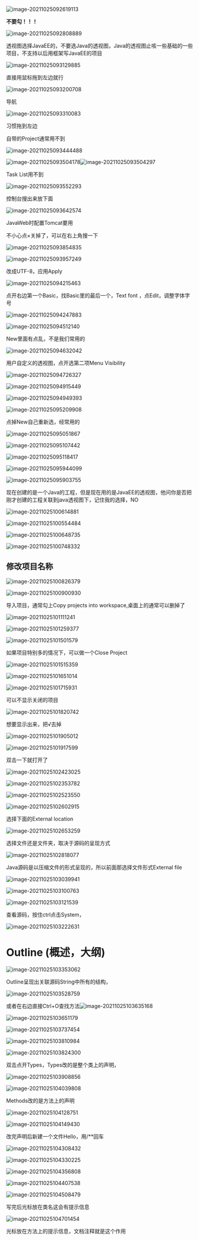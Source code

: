![image-20211025092619113](https://raw.githubusercontent.com/EXsYang/PicGo-images-hosting/main/images/image-20211025092619113.png)

**不要勾！！！**

![image-20211025092808889](https://raw.githubusercontent.com/EXsYang/PicGo-images-hosting/main/images/image-20211025092808889.png)

透视图选择JavaEE的，不要选Java的透视图，Java的透视图止咳一些基础的一些项目，不支持以后用框架写JavaEE的项目

![image-20211025093129885](https://raw.githubusercontent.com/EXsYang/PicGo-images-hosting/main/images/image-20211025093129885.png)

直接用鼠标拖到左边就行



![image-20211025093200708](https://raw.githubusercontent.com/EXsYang/PicGo-images-hosting/main/images/image-20211025093200708.png)

导航

![image-20211025093310083](https://raw.githubusercontent.com/EXsYang/PicGo-images-hosting/main/images/image-20211025093310083.png)

习惯拖到左边

自带的Project通常用不到

![image-20211025093444488](https://raw.githubusercontent.com/EXsYang/PicGo-images-hosting/main/images/image-20211025093444488.png)

![image-20211025093504178](https://raw.githubusercontent.com/EXsYang/PicGo-images-hosting/main/images/image-20211025093504178.png)![image-20211025093504297](https://raw.githubusercontent.com/EXsYang/PicGo-images-hosting/main/images/image-20211025093504297.png)

Task List用不到

![image-20211025093552293](https://raw.githubusercontent.com/EXsYang/PicGo-images-hosting/main/images/image-20211025093552293.png)

控制台搜出来放下面

![image-20211025093642574](https://raw.githubusercontent.com/EXsYang/PicGo-images-hosting/main/images/image-20211025093642574.png)

JavaWeb时配置Tomcat要用

不小心点×关掉了，可以在右上角搜一下

![image-20211025093854835](https://raw.githubusercontent.com/EXsYang/PicGo-images-hosting/main/images/image-20211025093854835.png)

![image-20211025093957249](https://raw.githubusercontent.com/EXsYang/PicGo-images-hosting/main/images/image-20211025093957249.png)

改成UTF-8，应用Apply

![image-20211025094215463](https://raw.githubusercontent.com/EXsYang/PicGo-images-hosting/main/images/image-20211025094215463.png)

点开右边第一个Basic，找Basic里的最后一个，Text font ，点Edit，调整字体字号

![image-20211025094247883](https://raw.githubusercontent.com/EXsYang/PicGo-images-hosting/main/images/image-20211025094247883.png)

![image-20211025094512140](https://raw.githubusercontent.com/EXsYang/PicGo-images-hosting/main/images/image-20211025094512140.png)

New里面有点乱，不是我们常用的

![image-20211025094632042](https://raw.githubusercontent.com/EXsYang/PicGo-images-hosting/main/images/image-20211025094632042.png)

用户自定义的透视图，点开选第二项Menu Visibility

![image-20211025094726327](https://raw.githubusercontent.com/EXsYang/PicGo-images-hosting/main/images/image-20211025094726327.png)

![image-20211025094915449](https://raw.githubusercontent.com/EXsYang/PicGo-images-hosting/main/images/image-20211025094915449.png)

![image-20211025094949393](https://raw.githubusercontent.com/EXsYang/PicGo-images-hosting/main/images/image-20211025094949393.png)

![image-20211025095209908](https://raw.githubusercontent.com/EXsYang/PicGo-images-hosting/main/images/image-20211025095209908.png)

点掉New自己重新选，经常用的

![image-20211025095051867](https://raw.githubusercontent.com/EXsYang/PicGo-images-hosting/main/images/image-20211025095051867.png)

![image-20211025095107442](https://raw.githubusercontent.com/EXsYang/PicGo-images-hosting/main/images/image-20211025095107442.png)

![image-20211025095118417](https://raw.githubusercontent.com/EXsYang/PicGo-images-hosting/main/images/image-20211025095118417.png)

![image-20211025095944099](https://raw.githubusercontent.com/EXsYang/PicGo-images-hosting/main/images/image-20211025095944099.png)

![image-20211025095903755](https://raw.githubusercontent.com/EXsYang/PicGo-images-hosting/main/images/image-20211025095903755.png)

现在创建的是一个Java的工程，但是现在用的是JavaEE的透视图，他问你是否把刚才创建的工程关联到java透视图下，记住我的选择，NO

![image-20211025100614881](https://raw.githubusercontent.com/EXsYang/PicGo-images-hosting/main/images/image-20211025100614881.png)

![image-20211025100554484](https://raw.githubusercontent.com/EXsYang/PicGo-images-hosting/main/images/image-20211025100554484.png)

![image-20211025100648735](https://raw.githubusercontent.com/EXsYang/PicGo-images-hosting/main/images/image-20211025100648735.png)

![image-20211025100748332](https://raw.githubusercontent.com/EXsYang/PicGo-images-hosting/main/images/image-20211025100748332.png)

## 修改项目名称

![image-20211025100826379](https://raw.githubusercontent.com/EXsYang/PicGo-images-hosting/main/images/image-20211025100826379.png)

![image-20211025100900930](https://raw.githubusercontent.com/EXsYang/PicGo-images-hosting/main/images/image-20211025100900930.png)

导入项目，通常勾上Copy projects into workspace,桌面上的通常可以删掉了

![image-20211025101111241](https://raw.githubusercontent.com/EXsYang/PicGo-images-hosting/main/images/image-20211025101111241.png)

![image-20211025101259377](https://raw.githubusercontent.com/EXsYang/PicGo-images-hosting/main/images/image-20211025101259377.png)

![image-20211025101501579](https://raw.githubusercontent.com/EXsYang/PicGo-images-hosting/main/images/image-20211025101501579.png)

如果项目特别多的情况下，可以做一个Close Project

 ![image-20211025101515359](https://raw.githubusercontent.com/EXsYang/PicGo-images-hosting/main/images/image-20211025101515359.png)

![image-20211025101651014](https://raw.githubusercontent.com/EXsYang/PicGo-images-hosting/main/images/image-20211025101651014.png)

![image-20211025101715931](https://raw.githubusercontent.com/EXsYang/PicGo-images-hosting/main/images/image-20211025101715931.png)

可以不显示关闭的项目

![image-20211025101820742](https://raw.githubusercontent.com/EXsYang/PicGo-images-hosting/main/images/image-20211025101820742.png)

想要显示出来，把√去掉

![image-20211025101905012](https://raw.githubusercontent.com/EXsYang/PicGo-images-hosting/main/images/image-20211025101905012.png)

![image-20211025101917599](https://raw.githubusercontent.com/EXsYang/PicGo-images-hosting/main/images/image-20211025101917599.png)

双击一下就打开了

![image-20211025102423025](https://raw.githubusercontent.com/EXsYang/PicGo-images-hosting/main/images/image-20211025102423025.png)

![image-20211025102353782](https://raw.githubusercontent.com/EXsYang/PicGo-images-hosting/main/images/image-20211025102353782.png)

![image-20211025102523550](https://raw.githubusercontent.com/EXsYang/PicGo-images-hosting/main/images/image-20211025102523550.png)

![image-20211025102602915](https://raw.githubusercontent.com/EXsYang/PicGo-images-hosting/main/images/image-20211025102602915.png)

选择下面的External location

![image-20211025102653259](https://raw.githubusercontent.com/EXsYang/PicGo-images-hosting/main/images/image-20211025102653259.png)

选择文件还是文件夹，取决于源码的呈现方式

![image-20211025102818077](https://raw.githubusercontent.com/EXsYang/PicGo-images-hosting/main/images/image-20211025102818077.png)

Java源码是以压缩文件的形式呈现的，所以前面那选择文件形式External file

![image-20211025103039941](https://raw.githubusercontent.com/EXsYang/PicGo-images-hosting/main/images/image-20211025103039941.png)

![image-20211025103100763](https://raw.githubusercontent.com/EXsYang/PicGo-images-hosting/main/images/image-20211025103100763.png)

![image-20211025103121539](https://raw.githubusercontent.com/EXsYang/PicGo-images-hosting/main/images/image-20211025103121539.png)

查看源码，按住ctrl点击System，

![image-20211025103222631](https://raw.githubusercontent.com/EXsYang/PicGo-images-hosting/main/images/image-20211025103222631.png)

# Outline (概述，大纲)

![image-20211025103353062](https://raw.githubusercontent.com/EXsYang/PicGo-images-hosting/main/images/image-20211025103353062.png)

Outline呈现出关联源码String中所有的结构，

![image-20211025103528759](https://raw.githubusercontent.com/EXsYang/PicGo-images-hosting/main/images/image-20211025103528759.png)

或者在右边直接Ctrl+O查找方法![image-20211025103635168](https://raw.githubusercontent.com/EXsYang/PicGo-images-hosting/main/images/image-20211025103635168.png)

![image-20211025103651179](https://raw.githubusercontent.com/EXsYang/PicGo-images-hosting/main/images/image-20211025103651179.png)

![image-20211025103737454](https://raw.githubusercontent.com/EXsYang/PicGo-images-hosting/main/images/image-20211025103737454.png)

![image-20211025103810984](https://raw.githubusercontent.com/EXsYang/PicGo-images-hosting/main/images/image-20211025103810984.png)

![image-20211025103824300](https://raw.githubusercontent.com/EXsYang/PicGo-images-hosting/main/images/image-20211025103824300.png)

双击点开Types，Types改的是整个类上的声明，

![image-20211025103908856](https://raw.githubusercontent.com/EXsYang/PicGo-images-hosting/main/images/image-20211025103908856.png)

![image-20211025104039808](https://raw.githubusercontent.com/EXsYang/PicGo-images-hosting/main/images/image-20211025104039808.png)

Methods改的是方法上的声明

![image-20211025104128751](https://raw.githubusercontent.com/EXsYang/PicGo-images-hosting/main/images/image-20211025104128751.png)

![image-20211025104149430](https://raw.githubusercontent.com/EXsYang/PicGo-images-hosting/main/images/image-20211025104149430.png)

改完声明后新建一个文件Hello，用/**回车

![image-20211025104308432](https://raw.githubusercontent.com/EXsYang/PicGo-images-hosting/main/images/image-20211025104308432.png)

 ![image-20211025104330225](https://raw.githubusercontent.com/EXsYang/PicGo-images-hosting/main/images/image-20211025104330225.png)

![image-20211025104356808](https://raw.githubusercontent.com/EXsYang/PicGo-images-hosting/main/images/image-20211025104356808.png)

![image-20211025104407538](https://raw.githubusercontent.com/EXsYang/PicGo-images-hosting/main/images/image-20211025104407538.png)

![image-20211025104508479](https://raw.githubusercontent.com/EXsYang/PicGo-images-hosting/main/images/image-20211025104508479.png)

写完后光标放在类名这会有提示信息

![image-20211025104701454](https://raw.githubusercontent.com/EXsYang/PicGo-images-hosting/main/images/image-20211025104701454.png)

光标放在方法上的提示信息，文档注释就是这个作用

